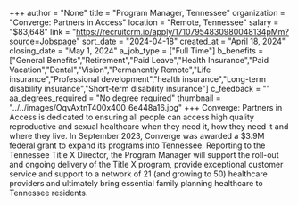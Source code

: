 +++
author = "None"
title = "Program Manager, Tennessee"
organization = "Converge: Partners in Access"
location = "Remote, Tennessee"
salary = "$83,648"
link = "https://recruitcrm.io/apply/17107954830980048134pMm?source=Jobspage"
sort_date = "2024-04-18"
created_at = "April 18, 2024"
closing_date = "May 1, 2024"
a_job_type = ["Full Time"]
b_benefits = ["General Benefits","Retirement","Paid Leave","Health Insurance","Paid Vacation","Dental","Vision","Permanently Remote","Life insurance","Professional development","health insurance","Long-term disability insurance","Short-term disability insurance"]
c_feedback = ""
aa_degrees_required = "No degree required"
thumbnail = "../../images/OqvAxtnT400x400_6e448a16.jpg"
+++
Converge: Partners in Access is dedicated to ensuring all people can access high quality reproductive and sexual healthcare when they need it, how they need it and where they live. In September 2023, Converge was awarded a $3.9M federal grant to expand its programs into Tennessee. Reporting to the Tennessee Title X Director, the Program Manager will support the roll-out and ongoing delivery of the Title X program, provide exceptional customer service and support to a network of 21 (and growing to 50) healthcare providers and ultimately bring essential family planning healthcare to Tennessee residents.